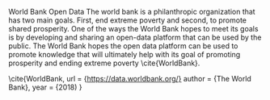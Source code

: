 World Bank Open Data
The world bank is a philanthropic organization that has two main goals.  First, end extreme poverty and second, to promote shared prosperity.  One of the ways the World Bank hopes to meet its goals is by developing and sharing an open-data platform that can be used by the public.  The World Bank hopes the open data platform can be used to promote knowledge that will ultimately help with its goal of promoting prosperity and ending extreme poverty \cite{WorldBank}.

\cite{WorldBank,
   url = {https://data.worldbank.org/}
   author = {The World Bank},
   year = {2018)
}

